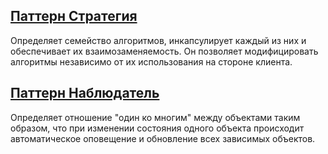 ## [Паттерн Стратегия](/src/Strategy)
Определяет семейство алгоритмов, инкапсулирует каждый из них и обеспечивает их взаимозаменяемость.
Он позволяет модифицировать алгоритмы независимо от их использования на стороне клиента.

## [Паттерн Наблюдатель](/src/Observer)
Определяет отношение "один ко многим" между объектами таким образом,
 что при изменении состояния одного объекта происходит автоматическое оповещение и обновление всех зависимых объектов.

